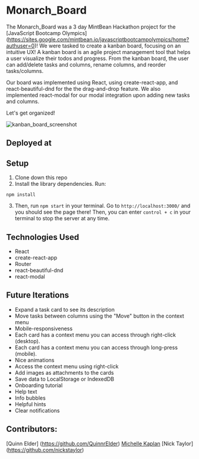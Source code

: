 # Monarch_Board

The Monarch_Board was a 3 day MintBean Hackathon project for the [JavaScript Bootcamp Olympics] (https://sites.google.com/mintbean.io/javascriptbootcampolympics/home?authuser=0)! We were tasked to create a kanban board, focusing on an intuitive UX! A kanban board is an agile project management tool that helps a user visualize their todos and progress. From the kanban board, the user can add/delete tasks and columns, rename columns, and reorder tasks/columns.

Our board was implemented using React, using create-react-app, and react-beautiful-dnd for the the drag-and-drop feature. We also implemented react-modal for our modal integration upon adding new tasks and columns. 

Let's get organized!


![kanban_board_screenshot](https://user-images.githubusercontent.com/56200182/91671846-51dcef00-eae7-11ea-8427-a239b80702eb.png)

## Deployed at


## Setup

1. Clone down this repo
2. Install the library dependencies. Run: 
```
npm install
```
3. Then, run `npm start` in your terminal. Go to `http://localhost:3000/` and you should see the page there! Then, you can enter `control + c` in your terminal to stop the server at any time.

## Technologies Used
- React
- create-react-app
- Router
- react-beautiful-dnd
- react-modal

## Future Iterations
- Expand a task card to see its description
- Move tasks between columns using the "Move" button in the context menu
- Mobile-responsiveness
- Each card has a context menu you can access through right-click (desktop).
- Each card has a context menu you can access through long-press (mobile).
- Nice animations
- Access the context menu using right-click
- Add images as attachments to the cards
- Save data to LocalStorage or IndexedDB
- Onboarding tutorial
- Help text
- Info bubbles
- Helpful hints
- Clear notifications

## Contributors:

[Quinn Elder] (https://github.com/QuinnrElder)
[Michelle Kaplan](https://github.com/MichelleKaplan7)
[Nick Taylor] (https://github.com/nickstaylor)

